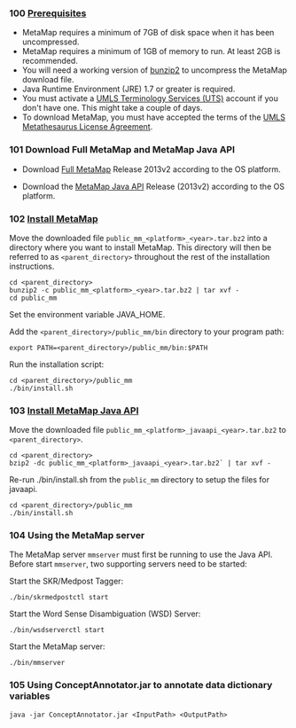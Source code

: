 ### 100 [Prerequisites](http://metamap.nlm.nih.gov/MetaMap.shtml)

* MetaMap requires a minimum of 7GB of disk space when it has been uncompressed.
* MetaMap requires a minimum of 1GB of memory to run. At least 2GB is recommended.
* You will need a working version of [bunzip2](http://www.bzip.org/) to uncompress the MetaMap download file.
* Java Runtime Environment (JRE) 1.7 or greater is required.
* You must activate a [UMLS Terminology Services (UTS)](https://uts.nlm.nih.gov/home.html) account if you don't have one. This might take a couple of days.
* To download MetaMap, you must have accepted the terms of the [UMLS Metathesaurus License Agreement](https://uts.nlm.nih.gov/license.html).

### 101 Download Full MetaMap and MetaMap Java API

* Download [Full MetaMap](http://metamap.nlm.nih.gov/MainDownload.shtml) Release 2013v2 according to the OS platform.

* Download the [MetaMap Java API](http://metamap.nlm.nih.gov/JavaApi.shtml) Release (2013v2) according to the OS platform.

### 102 [Install MetaMap](http://metamap.nlm.nih.gov/Installation.shtml)

Move the downloaded file `public_mm_<platform>_<year>.tar.bz2` into a directory where you want to install MetaMap. This directory will then be referred to as `<parent_directory>` throughout the rest of the installation instructions. 

```
cd <parent_directory>
bunzip2 -c public_mm_<platform>_<year>.tar.bz2 | tar xvf - 
cd public_mm
```

Set the environment variable JAVA_HOME.

Add the `<parent_directory>/public_mm/bin` directory to your program path:

```
export PATH=<parent_directory>/public_mm/bin:$PATH
```

Run the installation script:

```
cd <parent_directory>/public_mm
./bin/install.sh
```

### 103 [Install MetaMap Java API](http://metamap.nlm.nih.gov/Docs/README_javaapi.html)

Move the downloaded file `public_mm_<platform>_javaapi_<year>.tar.bz2` to `<parent_directory>`.

```
cd <parent_directory>
bzip2 -dc public_mm_<platform>_javaapi_<year>.tar.bz2` | tar xvf -
```

Re-run ./bin/install.sh from the `public_mm` directory to setup the files for javaapi.

```
cd <parent_directory>/public_mm
./bin/install.sh
```

### 104 Using the MetaMap server

The MetaMap server `mmserver` must first be running to use the Java API. Before start `mmserver`, two supporting servers need to be started:

Start the SKR/Medpost Tagger:

```
./bin/skrmedpostctl start
```

Start the Word Sense Disambiguation (WSD) Server:

```
./bin/wsdserverctl start
```

Start the MetaMap server:

```
./bin/mmserver
```

### 105 Using ConceptAnnotator.jar to annotate data dictionary variables

```
java -jar ConceptAnnotator.jar <InputPath> <OutputPath>

```
